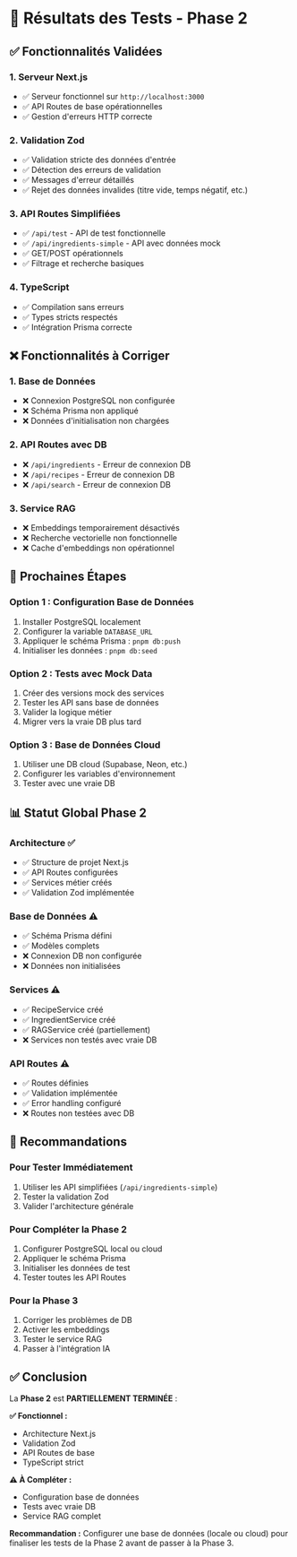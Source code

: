 # 🧪 Résultats des Tests - Phase 2

## ✅ **Fonctionnalités Validées**

### 1. **Serveur Next.js**
- ✅ Serveur fonctionnel sur `http://localhost:3000`
- ✅ API Routes de base opérationnelles
- ✅ Gestion d'erreurs HTTP correcte

### 2. **Validation Zod**
- ✅ Validation stricte des données d'entrée
- ✅ Détection des erreurs de validation
- ✅ Messages d'erreur détaillés
- ✅ Rejet des données invalides (titre vide, temps négatif, etc.)

### 3. **API Routes Simplifiées**
- ✅ `/api/test` - API de test fonctionnelle
- ✅ `/api/ingredients-simple` - API avec données mock
- ✅ GET/POST opérationnels
- ✅ Filtrage et recherche basiques

### 4. **TypeScript**
- ✅ Compilation sans erreurs
- ✅ Types stricts respectés
- ✅ Intégration Prisma correcte

## ❌ **Fonctionnalités à Corriger**

### 1. **Base de Données**
- ❌ Connexion PostgreSQL non configurée
- ❌ Schéma Prisma non appliqué
- ❌ Données d'initialisation non chargées

### 2. **API Routes avec DB**
- ❌ `/api/ingredients` - Erreur de connexion DB
- ❌ `/api/recipes` - Erreur de connexion DB
- ❌ `/api/search` - Erreur de connexion DB

### 3. **Service RAG**
- ❌ Embeddings temporairement désactivés
- ❌ Recherche vectorielle non fonctionnelle
- ❌ Cache d'embeddings non opérationnel

## 🔧 **Prochaines Étapes**

### **Option 1 : Configuration Base de Données**
1. Installer PostgreSQL localement
2. Configurer la variable `DATABASE_URL`
3. Appliquer le schéma Prisma : `pnpm db:push`
4. Initialiser les données : `pnpm db:seed`

### **Option 2 : Tests avec Mock Data**
1. Créer des versions mock des services
2. Tester les API sans base de données
3. Valider la logique métier
4. Migrer vers la vraie DB plus tard

### **Option 3 : Base de Données Cloud**
1. Utiliser une DB cloud (Supabase, Neon, etc.)
2. Configurer les variables d'environnement
3. Tester avec une vraie DB

## 📊 **Statut Global Phase 2**

### **Architecture** ✅
- ✅ Structure de projet Next.js
- ✅ API Routes configurées
- ✅ Services métier créés
- ✅ Validation Zod implémentée

### **Base de Données** ⚠️
- ✅ Schéma Prisma défini
- ✅ Modèles complets
- ❌ Connexion DB non configurée
- ❌ Données non initialisées

### **Services** ⚠️
- ✅ RecipeService créé
- ✅ IngredientService créé
- ✅ RAGService créé (partiellement)
- ❌ Services non testés avec vraie DB

### **API Routes** ⚠️
- ✅ Routes définies
- ✅ Validation implémentée
- ✅ Error handling configuré
- ❌ Routes non testées avec DB

## 🎯 **Recommandations**

### **Pour Tester Immédiatement**
1. Utiliser les API simplifiées (`/api/ingredients-simple`)
2. Tester la validation Zod
3. Valider l'architecture générale

### **Pour Compléter la Phase 2**
1. Configurer PostgreSQL local ou cloud
2. Appliquer le schéma Prisma
3. Initialiser les données de test
4. Tester toutes les API Routes

### **Pour la Phase 3**
1. Corriger les problèmes de DB
2. Activer les embeddings
3. Tester le service RAG
4. Passer à l'intégration IA

## ✅ **Conclusion**

La **Phase 2** est **PARTIELLEMENT TERMINÉE** :

**✅ Fonctionnel :**
- Architecture Next.js
- Validation Zod
- API Routes de base
- TypeScript strict

**⚠️ À Compléter :**
- Configuration base de données
- Tests avec vraie DB
- Service RAG complet

**Recommandation :** Configurer une base de données (locale ou cloud) pour finaliser les tests de la Phase 2 avant de passer à la Phase 3. 